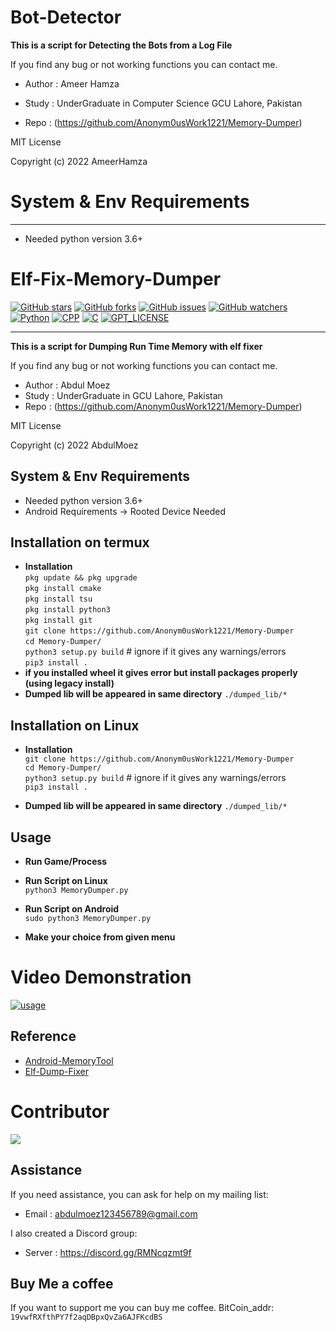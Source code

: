 # Bot-Detector

**This is a script for Detecting the Bots from a Log File**

If you find any bug or not working functions you can contact me.

* Author : Ameer Hamza

* Study : UnderGraduate in Computer Science GCU Lahore, Pakistan

* Repo : (https://github.com/Anonym0usWork1221/Memory-Dumper)

MIT License

Copyright (c) 2022 AmeerHamza

# System & Env Requirements

-----------
* Needed python version 3.6+

Elf-Fix-Memory-Dumper
====
[![GitHub stars](https://img.shields.io/github/stars/Anonym0usWork1221/Memory-Dumper.svg)](https://github.com/Anonym0usWork1221/Memory-Dumper/stargazers)
[![GitHub forks](https://img.shields.io/github/forks/Anonym0usWork1221/Memory-Dumper.svg)](https://github.com/Anonym0usWork1221/Memory-Dumper/network/members)
[![GitHub issues](https://img.shields.io/github/issues/Anonym0usWork1221/Memory-Dumper.svg)](https://github.com/Anonym0usWork1221/Memory-Dumper/issues)
[![GitHub watchers](https://img.shields.io/github/watchers/Anonym0usWork1221/Memory-Dumper.svg)](https://github.com/Anonym0usWork1221/Memory-Dumper/watchers)
[![Python](https://img.shields.io/badge/language-Python%203-blue.svg)](https://www.python.org)
[![CPP](https://img.shields.io/badge/language-CPP-pink.svg)](https://www.cpp.org)
[![C](https://img.shields.io/badge/language-C-red.svg)](https://www.c.org)
[![GPT_LICENSE](https://img.shields.io/badge/license-MIT-yellow.svg)](https://opensource.org/licenses/)

-----------


**This is a script for Dumping Run Time Memory with elf fixer**

If you find any bug or not working functions you can contact me. 

 *  Author : Abdul Moez
 *  Study  : UnderGraduate in GCU Lahore, Pakistan
 *  Repo  : (https://github.com/Anonym0usWork1221/Memory-Dumper)
 
 MIT License

 Copyright (c) 2022 AbdulMoez


System & Env Requirements
-----------
* Needed python version 3.6+
* Android Requirements -> Rooted Device Needed

Installation on termux
----------------------------------------
* **__Installation__**  
  ``pkg update && pkg upgrade``  
  ``pkg install cmake``  
  ``pkg install tsu``  
  ``pkg install python3``  
  ``pkg install git``  
  ``git clone https://github.com/Anonym0usWork1221/Memory-Dumper``  
  ``cd Memory-Dumper/``  
  ``python3 setup.py build`` # ignore if it gives any warnings/errors   
  ``pip3 install .``      
* **__if you installed wheel it gives error but install packages properly (using legacy install)__**
* **__Dumped lib will be appeared in same directory__** ``./dumped_lib/*`` 

Installation on Linux
----------------------------------------
* **__Installation__**  
  ``git clone https://github.com/Anonym0usWork1221/Memory-Dumper``  
  ``cd Memory-Dumper/``  
  ``python3 setup.py build`` # ignore if it gives any warnings/errors    
  ``pip3 install .``

* **__Dumped lib will be appeared in same directory__** ``./dumped_lib/*``  


Usage 
----------------------------------------
* **__Run Game/Process__**

* **__Run Script on Linux__**  
    ``python3 MemoryDumper.py``  
    
* **__Run Script on Android__**  
    ``sudo python3 MemoryDumper.py``

* **__Make your choice from given menu__**  

# Video Demonstration
[![usage](https://img.youtube.com/vi/dZ-kTPgxiA8/0.jpg)](https://www.youtube.com/watch?v=dZ-kTPgxiA8)

Reference
----------
* [Android-MemoryTool](https://github.com/Anonym0usWork1221/android-memorytool)
* [Elf-Dump-Fixer](https://github.com/maiyao1988/elf-dump-fix)


# Contributor 

<a href = "https://github.com/Anonym0usWork1221/Memory-Dumper/graphs/contributors">
  <img src = "https://contrib.rocks/image?repo=Anonym0usWork1221/Memory-Dumper"/>
</a>


Assistance
----------
If you need assistance, you can ask for help on my mailing list:

* Email      : abdulmoez123456789@gmail.com

I also created a Discord group:

* Server     : https://discord.gg/RMNcqzmt9f


Buy Me a coffee
--------------
If you want to support me you can buy me coffee.
BitCoin_addr: ``` 19vwfRXfthPY7f2aqDBpxQvZa6AJFKcdBS ```
